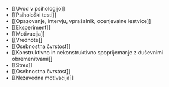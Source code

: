 - [[Uvod v psihologijo]]
- [[Psihološki testi]]
- [[Opazovanje, intervju, vprašalnik, ocenjevalne lestvice]]
- [[Eksperiment]]
- [[Motivacija]]
- [[Vrednote]]
- [[Osebnostna čvrstost]]
- [[Konstruktivno in nekonstruktivno spoprijemanje z duševnimi obremenitvami]]
- [[Stres]]
- [[Osebnostna čvrstost]]
- [[Nezavedna motivacija]]